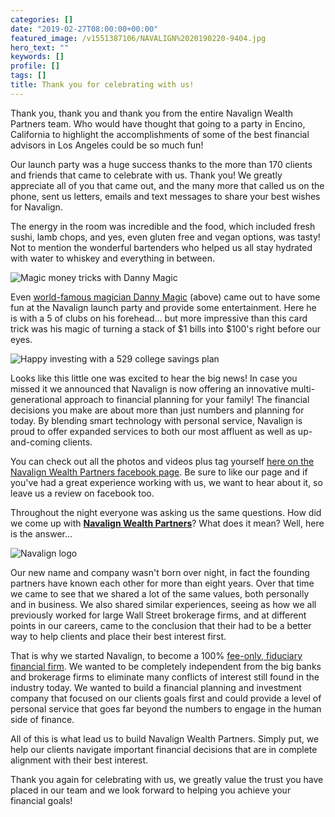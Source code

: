 ```yaml
---
categories: []
date: "2019-02-27T08:00:00+00:00"
featured_image: /v1551387106/NAVALIGN%2020190220-9404.jpg
hero_text: ""
keywords: []
profile: []
tags: []
title: Thank you for celebrating with us!
---
```

Thank you, thank you and thank you from the entire Navalign Wealth Partners team. Who would have thought that going to a party in Encino, California to highlight the accomplishments of some of the best financial advisors in Los Angeles could be so much fun!

Our launch party was a huge success thanks to the more than 170 clients and friends that came to celebrate with us. Thank you! We greatly appreciate all of you that came out, and the many more that called us on the phone, sent us letters, emails and text messages to share your best wishes for Navalign.

The energy in the room was incredible and the food, which included fresh sushi, lamb chops, and yes, even gluten free and vegan options, was tasty! Not to mention the wonderful bartenders who helped us all stay hydrated with water to whiskey and everything in between.

![Magic money tricks with Danny Magic](/v1551386946/NAVALIGN%2020190220-9253.jpg "Danny Magic the magician")

Even [world-famous magician Danny Magic](http://www.dannymagic.com/ "Danny Magic") (above) came out to have some fun at the Navalign launch party and provide some entertainment. Here he is with a 5 of clubs on his forehead... but more impressive than this card trick was his magic of turning a stack of $1 bills into $100's right before our eyes.

![Happy investing with a 529 college savings plan](/v1551386980/NAVALIGN%2020190220-7797.jpg "Happy saving and investing for your kids")

Looks like this little one was excited to hear the big news! In case you missed it we announced that Navalign is now offering an innovative multi-generational approach to financial planning for your family! The financial decisions you make are about more than just numbers and planning for today. By blending smart technology with personal service, Navalign is proud to offer expanded services to both our most affluent as well as up-and-coming clients.

You can check out all the photos and videos plus tag yourself [here on the Navalign Wealth Partners facebook page](https://www.facebook.com/navalign "Navalign Facebook Page"). Be sure to like our page and if you've had a great experience working with us, we want to hear about it, so leave us a review on facebook too.

Throughout the night everyone was asking us the same questions. How did we come up with [**Navalign Wealth Partners**](/ "Navalign Wealth Partners")? What does it mean? Well, here is the answer...

![Navalign logo](/v1551387011/Navalign_Logo_Color_salesforcex460.jpg "Navalign logo")

Our new name and company wasn't born over night, in fact the founding partners have known each other for more than eight years. Over that time we came to see that we shared a lot of the same values, both personally and in business. We also shared similar experiences, seeing as how we all previously worked for large Wall Street brokerage firms, and at different points in our careers, came to the conclusion that their had to be a better way to help clients and place their best interest first.

That is why we started Navalign, to become a 100% [fee-only, fiduciary financial firm](/why-navalign/ "Navalign is a fiduciary financial planner"). We wanted to be completely independent from the big banks and brokerage firms to eliminate many conflicts of interest still found in the industry today. We wanted to build a financial planning and investment company that focused on our clients goals first and could provide a level of personal service that goes far beyond the numbers to engage in the human side of finance.

All of this is what lead us to build Navalign Wealth Partners. Simply put, we help our clients navigate important financial decisions that are in complete alignment with their best interest.

Thank you again for celebrating with us, we greatly value the trust you have placed in our team and we look forward to helping you achieve your financial goals!